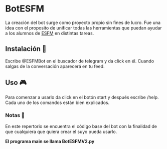 # BotESFM     
La creación del bot surge como proyecto propio sin fines de lucro. Fue una idea con el proposito de unificar todas las herramientas que puedan ayudar a los alumnos 
de [ESFM](https://www.esfm.ipn.mx/) en distintas tareas.
 
## Instalación 🔧
Escribe @ESFMBot en el buscador de telegram y da click en él. Cuando salgas de la conversación aparecerá en tu feed. 

## Uso 🎮
Para comenzar a usarlo da click en el botón start y después escribe /help. Cada uno de los comandos están bien explicados. 

### Notas 📖
En este repertorio se encuentra el código base del bot con la finalidad de que cualquiera que quiera crear el suyo pueda usarlo. 

__El programa main se llama BotESFMV2.py__

